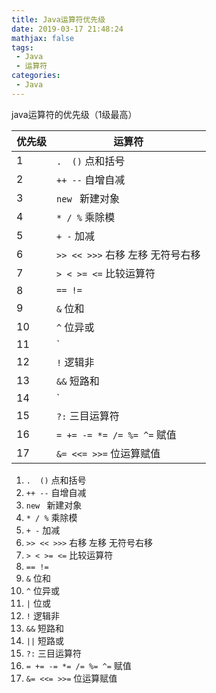 ```yaml
---
title: Java运算符优先级
date: 2019-03-17 21:48:24
mathjax: false
tags:
 - Java
 - 运算符
categories:
 - Java
---
```

java运算符的优先级（1级最高）
<!--more-->
|优先级  |运算符  |
|--|--|
| 1 | ` .  () ` 点和括号  |
| 2|  `++ --` 自增自减 |
| 3 | `new ` 新建对象 |
| 4 |  `* / %` 乘除模 |
 | 5 |  `+ -` 加减 |
| 6| `>> << >>>` 右移 左移 无符号右移 |
 | 7 | `> < >= <=` 比较运算符 |
| 8 |  `== !=`  |
 | 9 |  `&` 位和 |
| 10 |  `^` 位异或 |
 | 11 |  `|` 位或 |
| 12 | `!` 逻辑非 |
 | 13 |  `&&` 短路和 |
| 14 |  `||` 短路或 |
 | 15 | `?:` 三目运算符 |
| 16 |  `= += -= *= /= %= ^=` 赋值 |
 | 17 | `&= <<= >>=`  位运算赋值 |
 
 1.   ` .  () ` 点和括号
 2.   `++ --` 自增自减
 3.   `new ` 新建对象
 4.   `* / %` 乘除模
 5.   `+ -` 加减
 6.   `>> << >>>` 右移 左移 无符号右移
 7.   `> < >= <=` 比较运算符
 8.   `== !=` 
 9.   `&` 位和
 10.  `^` 位异或
 11. `|` 位或
 12. `!` 逻辑非
 13. `&&` 短路和
 14. `||` 短路或
 15. `?:` 三目运算符
 16. `= += -= *= /= %= ^=` 赋值
 17. `&= <<= >>=`  位运算赋值

 
